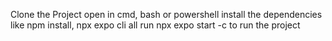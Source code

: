 Clone the Project
open in cmd, bash or powershell
install the dependencies like npm install, npx expo cli all
run npx expo start -c to run the project
